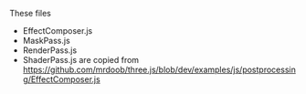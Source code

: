 These files
- EffectComposer.js
- MaskPass.js
- RenderPass.js
- ShaderPass.js
are copied from https://github.com/mrdoob/three.js/blob/dev/examples/js/postprocessing/EffectComposer.js

